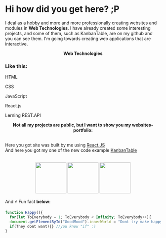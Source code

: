 <h1 onmouseover="color();">Hi how did you get here? ;P</h1>
<p>I deal as a hobby and more and more professionally creating websites and modules in <b>Web Technologies</b>. I have already created some interesting projects, and some of them, such as KanbanTable, are on my github and you can see them. I'm going towards creating web applications that are interactive.</p>

<p align="center"><b>Web Technologies</b></p>

<p lign="center"><b ><h3>Like this:</h3></b></p>
<p lign="center">HTML</p>
<p lign="center">CSS</br></p>
<p lign="center">JavaScript</br></p>
<p lign="center">React.js </br></p>
<p lign="center">Lerning REST.API</br></p>


<p align="center"><b>Not all my projects are public, but I want to show you my websites-portfolio:</b></br></br></p>
Here you got site was built by me using <a href="https://matty8313.github.io/Portfolio/">React.JS</a></br>
And here you got my one of the new code example <a href="https://github.com/Matty8313/TableKanbanBetter/blob/main/ToDo.js">KanbanTable</a></br></br>
<p align="center"><img src="https://upload.wikimedia.org/wikipedia/commons/thumb/d/d5/CSS3_logo_and_wordmark.svg/800px-CSS3_logo_and_wordmark.svg.png" height="100px" width="auto">
<img src="https://freesvg.org/img/1486641506.png" height="100px" width="auto">
<img src="https://encrypted-tbn0.gstatic.com/images?q=tbn:ANd9GcQpngGRjYX1ca7qAADU3K6eGLj7ShQE3L2otdzfryl_Y9Ht2QRoQKYQbsXd36XIxMbYOw0&usqp=CAU" height="100px" width="auto">
</p>
And ⚡ Fun fact <b>below</b>:

```javascript
function Happy(){
  for(let ToEverybody = 1; ToEverybody < Infinity; ToEverybody++){
  document.getElementById("GoodMood").innerWorld = "Dont try make happy EVERYBODY"}
  if(They dont want){} //you know "if" ;)
}
```

<!--
**Matty8313/Matty8313** is a ✨ _special_ ✨ repository because its `README.md` (this file) appears on your GitHub profile.

Here are some ideas to get you started:

- 🔭 I’m currently working on ...
- 🌱 I’m currently learning ...
- 👯 I’m looking to collaborate on ...
- 🤔 I’m looking for help with ...
- 💬 Ask me about ...
- 📫 How to reach me: ...
- 😄 Pronouns: ...
- ⚡ Fun fact: ...
-->
